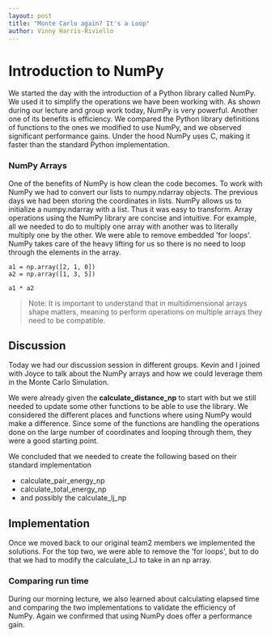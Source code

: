 ```yaml
---
layout: post
title: "Monte Carlo again? It's a Loop"
author: Vinny Harris-Riviello
---
```


# Introduction to NumPy
We started the day with the introduction of a Python library called NumPy. We used it to simplify the operations we have been working with. 
As shown during our lecture and group work today, NumPy is very powerful.  Another one of its benefits is efficiency. We compared the Python library definitions of functions to the ones we modified to use NumPy, and we observed significant performance gains. Under the hood NumPy uses C, making it faster than the standard Python implementation. 

### NumPy Arrays
One of the benefits of NumPy is how clean the code becomes. To work with NumPy we had to convert our lists to numpy.ndarray objects. The previous days we had been storing the coordinates in lists. NumPy allows us to initialize a numpy.ndarray with a list. Thus it was easy to transform. Array operations using the NumPy library are concise and intuitive. For example, all we needed to do to multiply one array with another was to literally multiply one by the other. We were able to remove embedded 'for loops'. NumPy takes care of the heavy lifting for us so there is no need to loop through the elements in the array.
```
a1 = np.array([2, 1, 0])
a2 = np.array([1, 3, 5])

a1 * a2
```
>Note: It is important to understand that in multidimensional arrays shape matters, meaning to perform operations on multiple arrays they need to be compatible. 

## Discussion
Today we had our discussion session in different groups. Kevin and I joined with Joyce to talk about the NumPy arrays and how we could leverage them in the Monte Carlo Simulation. 

We were already given the **calculate_distance_np** to start with but we still needed to update some other functions to be able to use the library. We considered the different places and functions where using NumPy would make a difference. Since some of the functions are handling the operations done on the large number of coordinates and looping through them, they were a good starting point.

We concluded that we needed to create the following based on their standard implementation
* calculate_pair_energy_np
* calculate_total_energy_np
* and possibly the calculate_lj_np


## Implementation
Once we moved back to our original team2 members we implemented the solutions. For the top two, we were able to remove the 'for loops', but to do that we had to modify the calculate_LJ to take in an np array.

### Comparing run time
During our morning lecture, we also learned about calculating elapsed time and comparing the two implementations to validate the efficiency of NumPy. Again we confirmed that using NumPy does offer a performance gain. 
